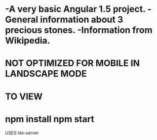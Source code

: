 -A very basic Angular 1.5 project. 
-General information about 3 precious stones.
-Information from Wikipedia.
==
NOT OPTIMIZED FOR MOBILE IN LANDSCAPE MODE
==
TO VIEW
==
npm install
npm start
==
USES lite-server